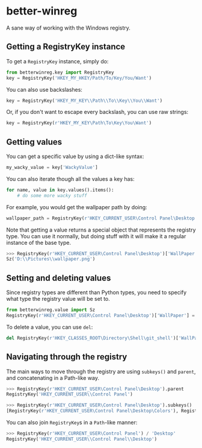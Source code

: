 # better-winreg

A sane way of working with the Windows registry.

## Getting a RegistryKey instance

To get a `RegistryKey` instance, simply do:

```python
from betterwinreg.key import RegistryKey
key = RegistryKey('HKEY_MY_HKEY/Path/To/Key/You/Want')
```

You can also use backslashes:

```python
key = RegistryKey('HKEY_MY_KEY\\Path\\To\\Key\\You\\Want')
```

Or, if you don't want to escape every backslash, you can use raw strings:

```python
key = RegistryKey(r'HKEY_MY_KEY\Path\To\Key\You\Want')
```

## Getting values

You can get a specific value by using a dict-like syntax:

```python
my_wacky_value = key['WackyValue']
```

You can also iterate though all the values a key has:

```python
for name, value in key.values().items():
    # do some more wacky stuff
```

For example, you would get the wallpaper path by doing:

```python
wallpaper_path = RegistryKey(r'HKEY_CURRENT_USER\Control Panel\Desktop')['WallPaper']
```

Note that getting a value returns a special object that represents the registry type. You can use it normally, but doing stuff with it will make it a regular instance of the base type.

```python
>>> RegistryKey(r'HKEY_CURRENT_USER\Control Panel\Desktop')['WallPaper']
Sz('D:\\Pictures\\wallpaper.png')
```

## Setting and deleting values

Since registry types are different than Python types, you need to specify what type the registry value will be set to.

```python
from betterwinreg.value import Sz
RegistryKey(r'HKEY_CURRENT_USER\Control Panel\Desktop')['WallPaper'] = Sz(r'D:\Pictures\wallpaper.png')
```

To delete a value, you can use `del`:

```python
del RegistryKey(r'HKEY_CLASSES_ROOT\Directory\Shell\git_shell')['WallPaper']
```

## Navigating through the registry

The main ways to move through the registry are using `subkeys()` and `parent`, and concatenating in a Path-like way.

```python
>>> RegistryKey(r'HKEY_CURRENT_USER\Control Panel\Desktop').parent
RegistryKey('HKEY_CURRENT_USER\\Control Panel')

>>> RegistryKey(r'HKEY_CURRENT_USER\Control Panel\Desktop').subkeys()
[RegistryKey(r'HKEY_CURRENT_USER\Control Panel\Desktop\Colors'), RegistryKey('HKEY_CURRENT_USER\Control Panel\Desktop\WindowMetrics'), RegistryKey('HKEY_CURRENT_USER\Control Panel\Desktop\MuiCached')]
```

You can also join `RegistryKey`s in a `Path`-like manner:

```python
>>> RegistryKey(r'HKEY_CURRENT_USER\Control Panel') / 'Desktop'
RegistryKey('HKEY_CURRENT_USER\\Control Panel\\Desktop')
```
